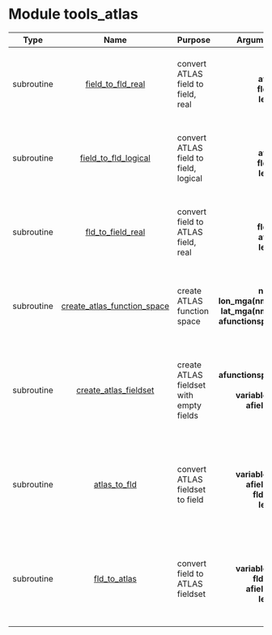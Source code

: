 # Module tools_atlas

| Type | Name | Purpose | Arguments |     | Type | Intent |
| :--: | :--: | :------ | --------: | :-- | :--: | :----: |
| subroutine | [field_to_fld_real](https://github.com/JCSDA/saber/tree/develop/src/saber/util/tools_atlas.F90#L44) | convert ATLAS field to field, real | **mpl**<br>**afield**<br>**fld(:,:)**<br>**lev2d** |  MPI data<br> ATLAS field<br> Field<br> Level for 2D variables | type(mpl_type)<br>type(atlas_field)<br>real(kind_real)<br>character(len=*) | inout<br>in<br>out<br>in |
| subroutine | [field_to_fld_logical](https://github.com/JCSDA/saber/tree/develop/src/saber/util/tools_atlas.F90#L134) | convert ATLAS field to field, logical | **mpl**<br>**afield**<br>**fld(:,:)**<br>**lev2d** |  MPI data<br> ATLAS field<br> Field<br> Level for 2D variables | type(mpl_type)<br>type(atlas_field)<br>logical<br>character(len=*) | inout<br>in<br>out<br>in |
| subroutine | [fld_to_field_real](https://github.com/JCSDA/saber/tree/develop/src/saber/util/tools_atlas.F90#L244) | convert field to ATLAS field, real | **mpl**<br>**fld(:,:)**<br>**afield**<br>**lev2d** |  MPI data<br> Field<br> ATLAS field<br> Level for 2D variables | type(mpl_type)<br>real(kind_real)<br>type(atlas_field)<br>character(len=*) | inout<br>in<br>inout<br>in |
| subroutine | [create_atlas_function_space](https://github.com/JCSDA/saber/tree/develop/src/saber/util/tools_atlas.F90#L331) | create ATLAS function space | **nmga**<br>**lon_mga(nmga)**<br>**lat_mga(nmga)**<br>**afunctionspace** |  Number of nodes<br> Longitudes<br> Latitudes<br> ATLAS function space | integer<br>real(kind_real)<br>real(kind_real)<br>type(atlas_functionspace) | in<br>in<br>in<br>out |
| subroutine | [create_atlas_fieldset](https://github.com/JCSDA/saber/tree/develop/src/saber/util/tools_atlas.F90#L363) | create ATLAS fieldset with empty fields | **afunctionspace**<br>**nl**<br>**variables(:)**<br>**afieldset** |  ATLAS function space<br> Number of levels<br> Variables names<br> ATLAS fieldset | type(atlas_functionspace)<br>integer<br>character(len=*)<br>type(atlas_fieldset) | in<br>in<br>in<br>out |
| subroutine | [atlas_to_fld](https://github.com/JCSDA/saber/tree/develop/src/saber/util/tools_atlas.F90#L399) | convert ATLAS fieldset to field | **mpl**<br>**variables(:)**<br>**afieldset**<br>**fld(:,:,:)**<br>**lev2d** |  MPI data<br> Variables names<br> ATLAS fieldset<br> Field<br> Level for 2D variables | type(mpl_type)<br>character(len=*)<br>type(atlas_fieldset)<br>real(kind_real)<br>character(len=*) | inout<br>in<br>inout<br>out<br>in |
| subroutine | [fld_to_atlas](https://github.com/JCSDA/saber/tree/develop/src/saber/util/tools_atlas.F90#L438) | convert field to ATLAS fieldset | **mpl**<br>**variables(:)**<br>**fld(:,:,:)**<br>**afieldset**<br>**lev2d** |  MPI data<br> Variables names<br> Field<br> ATLAS fieldset<br> Level for 2D variables | type(mpl_type)<br>character(len=*)<br>real(kind_real)<br>type(atlas_fieldset)<br>character(len=*) | inout<br>in<br>in<br>inout<br>in |
